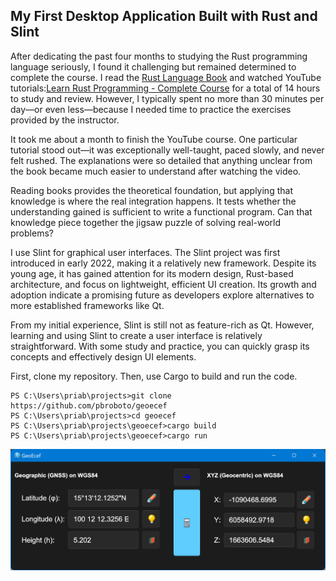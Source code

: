## My First Desktop Application Built with Rust and Slint
After dedicating the past four months to studying the Rust programming language seriously, I found it challenging but remained determined to complete the course. I read the [Rust Language Book](https://doc.rust-lang.org/stable/book/title-page.html) and watched YouTube tutorials:[Learn Rust Programming - Complete Course](https://youtu.be/BpPEoZW5IiY) for a total of 14 hours to study and review. However, I typically spent no more than 30 minutes per day—or even less—because I needed time to practice the exercises provided by the instructor.

It took me about a month to finish the YouTube course. One particular tutorial stood out—it was exceptionally well-taught, paced slowly, and never felt rushed. The explanations were so detailed that anything unclear from the book became much easier to understand after watching the video.

Reading books provides the theoretical foundation, but applying that knowledge is where the real integration happens. It tests whether the understanding gained is sufficient to write a functional program. Can that knowledge piece together the jigsaw puzzle of solving real-world problems?

I use Slint for graphical user interfaces. The Slint project was first introduced in early 2022, making it a relatively new framework. Despite its young age, it has gained attention for its modern design, Rust-based architecture, and focus on lightweight, efficient UI creation. Its growth and adoption indicate a promising future as developers explore alternatives to more established frameworks like Qt.

From my initial experience, Slint is still not as feature-rich as Qt. However, learning and using Slint to create a user interface is relatively straightforward. With some study and practice, you can quickly grasp its concepts and effectively design UI elements.

First, clone my repository. Then, use Cargo to build and run the code.

```console
PS C:\Users\priab\projects>git clone https://github.com/pbroboto/geoecef
PS C:\Users\priab\projects>cd geoecef
PS C:\Users\priab\projects\geoecef>cargo build
PS C:\Users\priab\projects\geoecef>cargo run
```



![GeoEcef](https://github.com/pbroboto/geoecef/blob/main/images/geoecef_feature_image.png)
